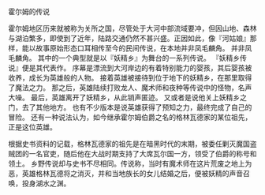霍尔姆的传说

霍尔姆地区历来就被称为关所之国，尽管处于大河中部流域要冲，但因山地、森林与湖泊繁多，即使到了近年，陆路交通仍然不甚兴盛。正因如此，像『河姑娘』那样，能以故事原始形态口耳相传至今的民间传说，在本地并非凤毛麟角。
并非凤毛麟角。
其中的一个典型就是以『妖精乡』为舞台的一系列传说。
『妖精乡传说』便是其代表作。
序幕是漂流到大河岸边的有着特别能力的婴孩，其后婴孩被收养，成长为英雄般的人物。
接着英雄被接待到位于地下的妖精乡，在那里取得了魔法之力。
那之后，英雄陆续打败龙人、魔术师和夜种等传说中的怪物，名声大噪。
最后，英雄离开了妖精乡，从此销声匿迹。
又或者是说他关上妖精乡之门，去了其他地方。
也有不少版本是说英雄获得了预知之力，最终完成了自己的冒险。
还有一种说法认为，如今继承霍尔姆伯爵之名的格林瓦德家的某位祖先，正是这位英雄。

根据史书资料的记载，格林瓦德家的祖先是在暗黑时代的末期，被委任剿灭魔国盗贼团的一名官吏，随后他在大战时期支持了大席瓦尔国一方，领受了伯爵的称号和领土。
乡野传说却与史书不尽相同。传说称，当时有魔术师在这片荒废之地上为恶，英雄格林瓦德将之消灭，并和当地族长的女儿结婚之后，便被妖精的声音召唤，投身湖水之渊。
